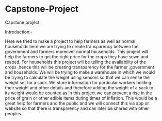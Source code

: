 
# Capstone-Project
Capstone project

Introduction:-

Here we tried to make a project to help farmers as well as normal households here we are trying to create transparency between the government and farmers moreover normal households. This project will help the farmers to get the 
right price for the crops they have sown and reaped. For households this project will be telling the availability of the crops ,hence this will be creating transparency for the farmer ,government and households. We will be trying 
to make a warehouse in which we would be trying to calculate the weight using sensors so that we can sense the weight set for a sack. We store information for particular workers holding their weight and other details and therefore 
adding the weight of a sack to its weight would be counted as In this project we can prevent a rise in the price of grain or other edible items during times of inflation. This would be a great help for farmers and the public and
we will connect this via app or website so that there is transparency and can later be shared with other peoples.

